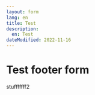 ```yaml
---
layout: form
lang: en
title: Test
description: 
  en: Test 
dateModified: 2022-11-16
---
```

<h1>Test footer form</h1>
<p>stufffffff2</p>
